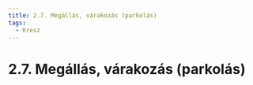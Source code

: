 ```yaml
---
title: 2.7. Megállás, várakozás (parkolás)
tags:
  - Kresz
---
```


# 2.7. Megállás, várakozás (parkolás)